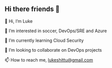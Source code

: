 ## Hi there friends 👋

<!--
**lukushittu/lukushittu** is a ✨ _special_ ✨ repository because its `README.md` (this file) appears on your GitHub profile.

Here are some ideas to get you started:

- 🔭 I’m currently working on ...
- 🌱 I’m currently learning ...
- 👯 I’m looking to collaborate on ...
- 🤔 I’m looking for help with ...
- 💬 Ask me about ...
- 📫 How to reach me: ...
- 😄 Pronouns: ...
- ⚡ Fun fact: ...
-->

👋 Hi, I’m Luke

👀 I’m interested in soccer, DevOps/SRE and Azure

🌱 I’m currently learning Cloud Security

👯 I’m looking to collaborate on DevOps projects

📫 How to reach me, lukeshittu@gmail.com
